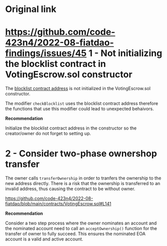 # Original link
https://github.com/code-423n4/2022-08-fiatdao-findings/issues/45
1 - Not initializing the blocklist contract in VotingEscrow.sol constructor
==

The [blocklist contract address](https://github.com/code-423n4/2022-08-fiatdao/blob/main/contracts/VotingEscrow.sol#L53) is not initialized in the VotingEscrow.sol constructor.

The modifier ```checkBlocklist``` uses the blocklist contract address therefore the functions that use this modifier could lead to unexpected behaivors.

**Recommendation**

Initialize the blocklist contract address in the constructor so the creator/owner do not forget to setting up.

2 - Consider two-phase ownershop transfer
==

The owner calls ```transferOwnership``` in order to tranfers the ownership to the new address directly. There is a risk that the ownership is transferred to an invalid address, thus causing the contract to be without owner.

https://github.com/code-423n4/2022-08-fiatdao/blob/main/contracts/VotingEscrow.sol#L141

**Recommendation**

Consider a two step process where the owner nominates an account and the nominated account need to call an ```acceptOwnership()``` function for the transfer of owner to fully succeed. This ensures the nominated EOA account is a valid and active account.